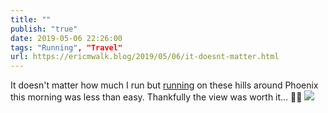 ```yaml
---
title: ""
publish: "true"
date: 2019-05-06 22:26:00
tags: "Running", "Travel"
url: https://ericmwalk.blog/2019/05/06/it-doesnt-matter.html
---
```


It doesn't matter how much I run but [running](https://www.strava.com/activities/2350981838) on these hills around Phoenix this morning was less than easy. Thankfully the view was worth it... 🏃‍♂️
![](https://ericmwalk.blog/uploads/2022/9e9a115552.jpg)